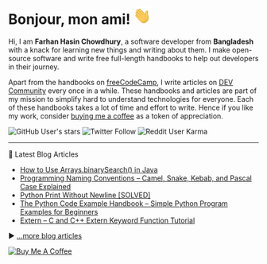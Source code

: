 # Bonjour, mon ami! <img src="./assets/wave.gif" width="35px" height="35px" alt="wave" />

Hi, I am **Farhan Hasin Chowdhury**, a software developer from **Bangladesh** with a knack for learning new things and writing about them. I make open-source software and write free full-length handbooks to help out developers in their journey.

Apart from the handbooks on [freeCodeCamp](https://www.freecodecamp.org/news/author/farhanhasin/), I write articles on [DEV Community](https://dev.to/fhsinchy/) every once in a while. These handbooks and articles are part of my mission to simplify hard to understand technologies for everyone. Each of these handbooks takes a lot of time and effort to write. Hence if you like my work, consider [buying me a coffee](https://www.buymeacoffee.com/farhanhasin) as a token of appreciation.

![GitHub User's stars](https://img.shields.io/github/stars/fhsinchy?label=github%20star%20gazers&style=for-the-badge) ![Twitter Follow](https://img.shields.io/twitter/follow/frhnhsin?label=my%20tiny%20twitter%20circle&style=for-the-badge) ![Reddit User Karma](https://img.shields.io/reddit/user-karma/combined/fhsinchy?label=i%27ve%20got%20some%20reddit%20karma&style=for-the-badge)

---

📘 Latest Blog Articles

<!-- BLOG-POST-LIST:START -->
- [How to Use Arrays.binarySearch&lpar;&rpar; in Java](https://www.freecodecamp.org/news/how-to-use-arrays-binarysearch-in-java/)
- [Programming Naming Conventions – Camel, Snake, Kebab, and Pascal Case Explained](https://www.freecodecamp.org/news/programming-naming-conventions-explained/)
- [Python Print Without Newline [SOLVED]](https://www.freecodecamp.org/news/python-print-without-newline-solved/)
- [The Python Code Example Handbook – Simple Python Program Examples for Beginners](https://www.freecodecamp.org/news/python-code-examples-simple-python-program-example/)
- [Extern – C and C++ Extern Keyword Function Tutorial](https://www.freecodecamp.org/news/extern-keyword-function-tutorial/)
<!-- BLOG-POST-LIST:END -->

▶ [...more blog articles](https://www.freecodecamp.org/news/author/farhanhasin/)

<a href="https://www.buymeacoffee.com/farhanhasin" target="_blank"><img src="https://cdn.buymeacoffee.com/buttons/default-orange.png" alt="Buy Me A Coffee" height="50" width="auto"></a>
